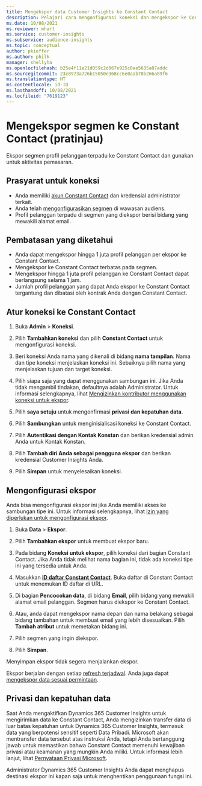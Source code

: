 ```yaml
---
title: Mengekspor data Customer Insights ke Constant Contact
description: Pelajari cara mengonfigurasi koneksi dan mengekspor ke Constant Contact.
ms.date: 10/08/2021
ms.reviewer: mhart
ms.service: customer-insights
ms.subservice: audience-insights
ms.topic: conceptual
author: pkieffer
ms.author: philk
manager: shellyha
ms.openlocfilehash: b25e4f11e21d059c2d867e925c0ae5635a87addc
ms.sourcegitcommit: 23c8973a726b15050e368cc6e0aab78b266a89f6
ms.translationtype: HT
ms.contentlocale: id-ID
ms.lasthandoff: 10/08/2021
ms.locfileid: "7619123"
---
```

# <a name="export-segments-to-constant-contact-preview"></a>Mengekspor segmen ke Constant Contact (pratinjau)

Ekspor segmen profil pelanggan terpadu ke Constant Contact dan gunakan untuk aktivitas pemasaran. 

## <a name="prerequisites-for-a-connection"></a>Prasyarat untuk koneksi

-   Anda memiliki [akun Constant Contact](https://www.constantcontact.com/account-home) dan kredensial administrator terkait.
-   Anda telah [mengonfigurasikan segmen](segments.md) di wawasan audiens.
-   Profil pelanggan terpadu di segmen yang diekspor berisi bidang yang mewakili alamat email.

## <a name="known-limitations"></a>Pembatasan yang diketahui

- Anda dapat mengekspor hingga 1 juta profil pelanggan per ekspor ke Constant Contact.
- Mengekspor ke Constant Contact terbatas pada segmen.
- Mengekspor hingga 1 juta profil pelanggan ke Constant Contact dapat berlangsung selama 1 jam. 
- Jumlah profil pelanggan yang dapat Anda ekspor ke Constant Contact tergantung dan dibatasi oleh kontrak Anda dengan Constant Contact.

## <a name="set-up-connection-to-constant-contact"></a>Atur koneksi ke Constant Contact

1. Buka **Admin** > **Koneksi**.

1. Pilih **Tambahkan koneksi** dan pilih **Constant Contact** untuk mengonfigurasi koneksi.

1. Beri koneksi Anda nama yang dikenali di bidang **nama tampilan**. Nama dan tipe koneksi menjelaskan koneksi ini. Sebaiknya pilih nama yang menjelaskan tujuan dan target koneksi.

1. Pilih siapa saja yang dapat menggunakan sambungan ini. Jika Anda tidak mengambil tindakan, defaultnya adalah Administrator. Untuk informasi selengkapnya, lihat [Mengizinkan kontributor menggunakan koneksi untuk ekspor](connections.md#allow-contributors-to-use-a-connection-for-exports).

1. Pilih **saya setuju** untuk mengonfirmasi **privasi dan kepatuhan data**.

1. Pilih **Sambungkan** untuk menginisialisasi koneksi ke Constant Contact.

1. Pilih **Autentikasi dengan Kontak Konstan** dan berikan kredensial admin Anda untuk Kontak Konstan. 

1. Pilih **Tambah diri Anda sebagai pengguna ekspor** dan berikan kredensial Customer Insights Anda.

1. Pilih **Simpan** untuk menyelesaikan koneksi.

## <a name="configure-an-export"></a>Mengonfigurasi ekspor

Anda bisa mengonfigurasi ekspor ini jika Anda memiliki akses ke sambungan tipe ini. Untuk informasi selengkapnya, lihat [Izin yang diperlukan untuk mengonfigurasi ekspor](export-destinations.md#set-up-a-new-export).

1. Buka **Data** > **Ekspor**.

1. Pilih **Tambahkan ekspor** untuk membuat ekspor baru.

1. Pada bidang **Koneksi untuk ekspor**, pilih koneksi dari bagian Constant Contact. Jika Anda tidak melihat nama bagian ini, tidak ada koneksi tipe ini yang tersedia untuk Anda.

1. Masukkan [**ID daftar Constant Contact**](https://app.constantcontact.com/pages/contacts/ui#lists). Buka daftar di Constant Contact untuk menemukan ID daftar di URL.

1. Di bagian **Pencocokan data**, di bidang **Email**, pilih bidang yang mewakili alamat email pelanggan. Segmen harus diekspor ke Constant Contact.

1. Atau, anda dapat mengekspor nama depan dan nama belakang sebagai bidang tambahan untuk membuat email yang lebih disesuaikan. Pilih **Tambah atribut** untuk memetakan bidang ini.

1. Pilih segmen yang ingin diekspor.

1. Pilih **Simpan**.

Menyimpan ekspor tidak segera menjalankan ekspor.

Ekspor berjalan dengan setiap [refresh terjadwal](system.md#schedule-tab). Anda juga dapat [mengekspor data sesuai permintaan](export-destinations.md#run-exports-on-demand). 


## <a name="data-privacy-and-compliance"></a>Privasi dan kepatuhan data

Saat Anda mengaktifkan Dynamics 365 Customer Insights untuk mengirimkan data ke Constant Contact, Anda mengizinkan transfer data di luar batas kepatuhan untuk Dynamics 365 Customer Insights, termasuk data yang berpotensi sensitif seperti Data Pribadi. Microsoft akan mentransfer data tersebut atas instruksi Anda, tetapi Anda bertanggung jawab untuk memastikan bahwa Constant Contact memenuhi kewajiban privasi atau keamanan yang mungkin Anda miliki. Untuk informasi lebih lanjut, lihat [Pernyataan Privasi Microsoft](https://go.microsoft.com/fwlink/?linkid=396732).

Administrator Dynamics 365 Customer Insights Anda dapat menghapus destinasi ekspor ini kapan saja untuk menghentikan penggunaan fungsi ini.
